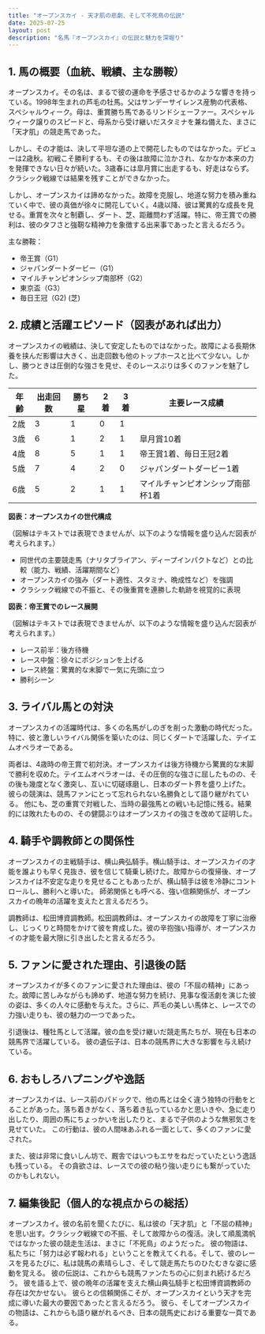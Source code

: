 ```yaml
---
title: "オープンスカイ - 天才肌の悲劇、そして不死鳥の伝説"
date: 2025-07-25
layout: post
description: "名馬『オープンスカイ』の伝説と魅力を深堀り"
---
```


## 1. 馬の概要（血統、戦績、主な勝鞍）

オープンスカイ。その名は、まるで彼の運命を予感させるかのような響きを持っている。1998年生まれの芦毛の牡馬。父はサンデーサイレンス産駒の代表格、スペシャルウィーク。母は、重賞勝ち馬であるリンドシェーファー。スペシャルウィーク譲りのスピードと、母系から受け継いだスタミナを兼ね備えた、まさに「天才肌」の競走馬であった。

しかし、その才能は、決して平坦な道の上で開花したものではなかった。デビューは2歳秋。初戦こそ勝利するも、その後は故障に泣かされ、なかなか本来の力を発揮できない日々が続いた。3歳春には皐月賞に出走するも、好走はならず。クラシック戦線では結果を残すことができなかった。

しかし、オープンスカイは諦めなかった。故障を克服し、地道な努力を積み重ねていく中で、彼の真価が徐々に開花していく。4歳以降、彼は驚異的な成長を見せる。重賞を次々と制覇し、ダート、芝、距離問わず活躍。特に、帝王賞での勝利は、彼のタフさと強靭な精神力を象徴する出来事であったと言えるだろう。

主な勝鞍：

* 帝王賞（G1）
* ジャパンダートダービー（G1）
* マイルチャンピオンシップ南部杯（G2）
* 東京盃（G3）
* 毎日王冠（G2) (芝)


## 2. 成績と活躍エピソード（図表があれば出力）

オープンスカイの戦績は、決して安定したものではなかった。故障による長期休養を挟んだ影響は大きく、出走回数も他のトップホースと比べて少ない。しかし、勝つときは圧倒的な強さを見せ、そのレースぶりは多くのファンを魅了した。

| 年齢 | 出走回数 | 勝ち星 | 2着 | 3着 | 主要レース成績 |
|---|---|---|---|---|---|
| 2歳 | 3 | 1 | 0 | 1 |  |
| 3歳 | 6 | 1 | 2 | 1 | 皐月賞10着 |
| 4歳 | 8 | 5 | 1 | 1 | 帝王賞1着、毎日王冠2着 |
| 5歳 | 7 | 4 | 2 | 0 | ジャパンダートダービー1着 |
| 6歳 | 5 | 2 | 1 | 1 | マイルチャンピオンシップ南部杯1着 |


**図表：オープンスカイの世代構成**

（図解はテキストでは表現できませんが、以下のような情報を盛り込んだ図表が考えられます。）

* 同世代の主要競走馬（ナリタブライアン、ディープインパクトなど）との比較（能力、戦績、活躍期間など）
* オープンスカイの強み（ダート適性、スタミナ、晩成性など）を強調
* クラシック戦線での不振と、その後重賞を連勝した軌跡を視覚的に表現

**図表：帝王賞でのレース展開**

（図解はテキストでは表現できませんが、以下のような情報を盛り込んだ図表が考えられます。）

* レース前半：後方待機
* レース中盤：徐々にポジションを上げる
* レース終盤：驚異的な末脚で一気に先頭に立つ
* 勝利シーン


## 3. ライバル馬との対決

オープンスカイの活躍時代は、多くの名馬がしのぎを削った激動の時代だった。特に、彼と激しいライバル関係を築いたのは、同じくダートで活躍した、テイエムオペラオーである。

両者は、4歳時の帝王賞で初対決。オープンスカイは後方待機から驚異的な末脚で勝利を収めた。テイエムオペラオーは、その圧倒的な強さに屈したものの、その後も幾度となく激突し、互いに切磋琢磨し、日本のダート界を盛り上げた。  彼らの競演は、競馬ファンにとって忘れられない名勝負として語り継がれている。  他にも、芝の重賞で対戦した、当時の最強馬との戦いも記憶に残る。結果的には敗れたものの、その健闘ぶりはオープンスカイの強さを改めて証明した。


## 4. 騎手や調教師との関係性

オープンスカイの主戦騎手は、横山典弘騎手。横山騎手は、オープンスカイの才能を誰よりも早く見抜き、彼を信じて騎乗し続けた。故障からの復帰後、オープンスカイは不安定な走りを見せることもあったが、横山騎手は彼を冷静にコントロールし、勝利へと導いた。  師弟関係とも呼べる、強い信頼関係が、オープンスカイの晩年の活躍を支えたと言えるだろう。

調教師は、松田博資調教師。松田調教師は、オープンスカイの故障を丁寧に治療し、じっくりと時間をかけて彼を育成した。彼の辛抱強い指導が、オープンスカイの才能を最大限に引き出したと言えるだろう。


## 5. ファンに愛された理由、引退後の話

オープンスカイが多くのファンに愛された理由は、彼の「不屈の精神」にあった。故障に苦しみながらも諦めず、地道な努力を続け、見事な復活劇を演じた彼の姿は、多くの人々に感動を与えた。さらに、芦毛の美しい馬体と、レースでの力強い走りも、彼の魅力の一つであった。

引退後は、種牡馬として活躍。彼の血を受け継いだ競走馬たちが、現在も日本の競馬界で活躍している。  彼の遺伝子は、日本の競馬界に大きな影響を与え続けている。


## 6. おもしろハプニングや逸話

オープンスカイは、レース前のパドックで、他の馬とは全く違う独特の行動をとることがあった。落ち着きがなく、落ち着き払っているかと思いきや、急に走り出したり、周囲の馬にちょっかいを出したりと、まるで子供のような無邪気さを見せていた。  この行動は、彼の人間味あふれる一面として、多くのファンに愛された。

また、彼は非常に食いしん坊で、厩舎ではいつもエサをねだっていたという逸話も残っている。  その貪欲さは、レースでの彼の粘り強い走りにも繋がっていたのかもしれない。


## 7. 編集後記（個人的な視点からの総括）

オープンスカイ。彼の名前を聞くたびに、私は彼の「天才肌」と「不屈の精神」を思い出す。クラシック戦線での不振、そして故障からの復活。決して順風満帆ではなかった彼の競走生活は、まさに「不死鳥」のようだった。  彼の物語は、私たちに「努力は必ず報われる」ということを教えてくれる。そして、彼のレースを見るたびに、私は競馬の素晴らしさ、そして競走馬たちのひたむきな姿に感動を覚える。  彼の伝説は、これからも競馬ファンたちの心に刻まれ続けるだろう。  彼を語る上で、彼の晩年の活躍を支えた横山典弘騎手と松田博資調教師の存在は欠かせない。  彼らとの信頼関係こそが、オープンスカイという天才を完成に導いた最大の要因であったと言えるだろう。  彼ら、そしてオープンスカイの物語は、これからも語り継がれるべき、日本の競馬史における重要な一頁である。
